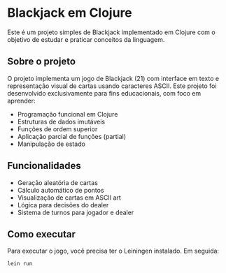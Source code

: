 # Blackjack em Clojure

Este é um projeto simples de Blackjack implementado em Clojure com o objetivo de estudar e praticar conceitos da linguagem.

## Sobre o projeto

O projeto implementa um jogo de Blackjack (21) com interface em texto e representação visual de cartas usando caracteres ASCII. Este projeto foi desenvolvido exclusivamente para fins educacionais, com foco em aprender:

- Programação funcional em Clojure
- Estruturas de dados imutáveis
- Funções de ordem superior
- Aplicação parcial de funções (partial)
- Manipulação de estado

## Funcionalidades

- Geração aleatória de cartas
- Cálculo automático de pontos
- Visualização de cartas em ASCII art
- Lógica para decisões do dealer
- Sistema de turnos para jogador e dealer

## Como executar

Para executar o jogo, você precisa ter o Leiningen instalado. Em seguida:

```bash
lein run